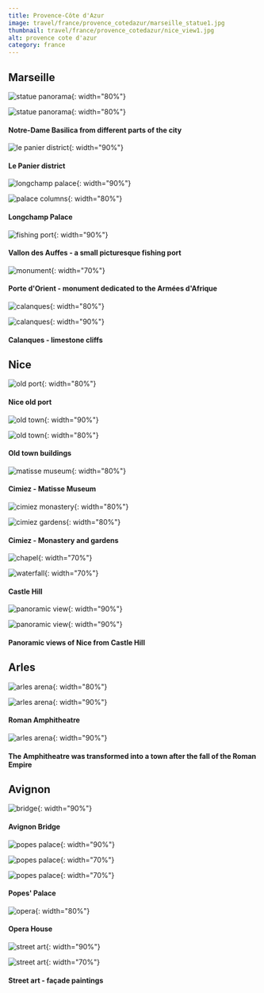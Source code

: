 ```yaml
---
title: Provence-Côte d'Azur
image: travel/france/provence_cotedazur/marseille_statue1.jpg
thumbnail: travel/france/provence_cotedazur/nice_view1.jpg
alt: provence cote d'azur
category: france
---
```


## Marseille

![statue panorama](./assets/img/travel/france/provence_cotedazur/marseille_statue2.jpg){: width="80%"}

![statue panorama](./assets/img/travel/france/provence_cotedazur/marseille_statue3.jpg){: width="80%"}

#### Notre-Dame Basilica from different parts of the city

![le panier district](./assets/img/travel/france/provence_cotedazur/marseille_panier.jpg){: width="90%"}

#### Le Panier district

![longchamp palace](./assets/img/travel/france/provence_cotedazur/marseille_longchamp1.jpg){: width="90%"}

![palace columns](./assets/img/travel/france/provence_cotedazur/marseille_longchamp2.jpg){: width="80%"}

#### Longchamp Palace

![fishing port](./assets/img/travel/france/provence_cotedazur/marseille_auffes.jpg){: width="90%"}

#### Vallon des Auffes - a small picturesque fishing port

![monument](./assets/img/travel/france/provence_cotedazur/marseille_monument.jpg){: width="70%"}

#### Porte d'Orient - monument dedicated to the Armées d'Afrique

![calanques](./assets/img/travel/france/provence_cotedazur/marseille_calanques1.jpg){: width="80%"}

![calanques](./assets/img/travel/france/provence_cotedazur/marseille_calanques2.jpg){: width="90%"}

#### Calanques - limestone cliffs

## Nice

![old port](./assets/img/travel/france/provence_cotedazur/nice_port.jpg){: width="80%"}

#### Nice old port

![old town](./assets/img/travel/france/provence_cotedazur/nice_buildings1.jpg){: width="90%"}

![old town](./assets/img/travel/france/provence_cotedazur/nice_buildings2.jpg){: width="80%"}

#### Old town buildings

![matisse museum](./assets/img/travel/france/provence_cotedazur/nice_matisse.jpg){: width="80%"}

#### Cimiez - Matisse Museum

![cimiez monastery](./assets/img/travel/france/provence_cotedazur/nice_cimiez1.jpg){: width="80%"}

![cimiez gardens](./assets/img/travel/france/provence_cotedazur/nice_cimiez2.jpg){: width="80%"}

#### Cimiez - Monastery and gardens

![chapel](./assets/img/travel/france/provence_cotedazur/nice_chapel.jpg){: width="70%"}

![waterfall](./assets/img/travel/france/provence_cotedazur/nice_waterfall.jpg){: width="70%"}

#### Castle Hill

![panoramic view](./assets/img/travel/france/provence_cotedazur/nice_view1.jpg){: width="90%"}

![panoramic view](./assets/img/travel/france/provence_cotedazur/nice_view2.jpg){: width="90%"}

#### Panoramic views of Nice from Castle Hill

## Arles

![arles arena](./assets/img/travel/france/provence_cotedazur/arles_arena1.jpg){: width="80%"}

![arles arena](./assets/img/travel/france/provence_cotedazur/arles_arena2.jpg){: width="90%"}

#### Roman Amphitheatre

![arles arena](./assets/img/travel/france/provence_cotedazur/arles_arena_postcard.jpg){: width="90%"}

#### The Amphitheatre was transformed into a town after the fall of the Roman Empire

## Avignon

![bridge](./assets/img/travel/france/provence_cotedazur/avignon_bridge.jpg){: width="90%"}

#### Avignon Bridge

![popes palace](./assets/img/travel/france/provence_cotedazur/avignon_palace.jpg){: width="90%"}

![popes palace](./assets/img/travel/france/provence_cotedazur/avignon_arch1.jpg){: width="70%"}

![popes palace](./assets/img/travel/france/provence_cotedazur/avignon_arch2.jpg){: width="70%"}

#### Popes' Palace

![opera](./assets/img/travel/france/provence_cotedazur/avignon_opera.jpg){: width="80%"}

#### Opera House

![street art](./assets/img/travel/france/provence_cotedazur/avignon_street1.jpg){: width="90%"}

![street art](./assets/img/travel/france/provence_cotedazur/avignon_street2.jpg){: width="70%"}

#### Street art - façade paintings
